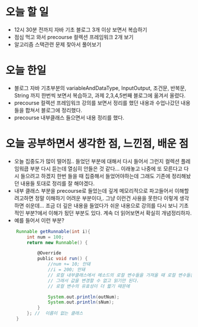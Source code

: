 # 오늘 할 일
* 12시 30분 전까지 자바 기초 블로그 3개 이상 보면서 복습하기
* 점심 먹고 와서 precourse 컬렉션 프레임워크 2개 보기
* 알고리즘 스택관련 문제 찾아서 풀어보기
# 오늘 한일
* 블로그 자바 기초부분의 variableAndDataType, InputOutput, 조건문, 반복문, String 까지 한번씩 보면서 복습하고,
과제 2,3,4,5번째 블로그에 옮겨서 올렸다.
* precourse 컬렉션 프레임워크 강의를 보면서 정리를 했던 내용과 수업나갔던 내용들을 합쳐서 블로그에 정리했다.
* precourse 내부클래스 들으면서 내용 정리를 했다. 
# 오늘 공부하면서 생각한 점, 느낀점, 배운 점
* 오늘 집중도가 많이 떨어짐.. 들었던 부분에 대해서 다시 들어서 그런지 컬렉션 플레임워큽 부분 다시 듣는데 
열심히 안들은 것 같다... 이래놓고 나중에 또 모른다고 다시 들으려고 하겠지 한번 들을 때 집중해서 들었어야하는데
그래도 기존에 정리해놨던 내용들 토대로 정리를 잘 해야겠다.
* 내부 클래스 부분을 precourse로 들었는데 깊게 메모리적으로 파고들어서 이해할려고하면 정말 이해하기 어려운 부분이다,.
그냥 이런건 사용을 못한다 이렇게 생각하면 쉬운데... 조금 더 깊은 내용을 들었다가 쉬운 내용으로 강의를 다시 보니 기초적인 부분?에서
이해가 됬던 부분도 있다. 계속 더 읽어보면서 확실히 개념정리하자.
* 예를 들어서 이런 부분?
```groovy
    Runnable getRunnable(int i){
        int num = 100;
        return new Runnable() {

            @Override
            public void run() {
                //num += 10; 안돼
                //i = 200; 안돼               
                // 로컬 내부클래스에서 메소드의 로컬 변수들을 가져올 때 로컬 변수들은 final처럼 된다.
                // 그래서 값을 변경할 수 없고 읽기만 된다.
                // 로컬 변수의 유효성이 더 짧기 때문에

                System.out.println(outNum);
                System.out.println(sNum);
            }
        }; //  이름이 없는 클래스
    }
```